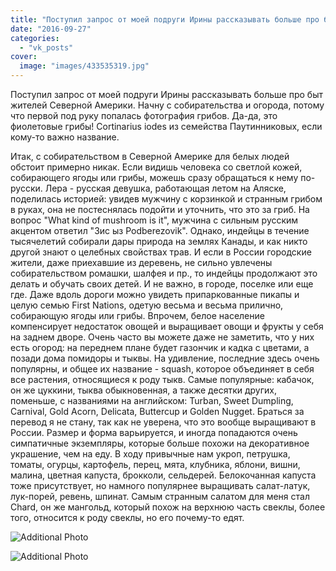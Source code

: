 ```yaml
---
title: "Поступил запрос от моей подруги Ирины рассказывать больше про быт жителей Северной Америки. Начну с..."
date: "2016-09-27"
categories: 
  - "vk_posts"
cover:
  image: "images/433535319.jpg"
---
```


Поступил запрос от моей подруги Ирины рассказывать больше про быт жителей Северной Америки. Начну с собирательства и огорода, потому что первой под руку попалась фотография грибов. Да-да, это фиолетовые грибы! Cortinarius iodes из семейства Паутинниковых, если кому-то важно название.

<!--more-->

Итак, с собирательством в Северной Америке для белых людей обстоит примерно никак. Если видишь человека со светлой кожей, собирающего ягоды или грибы, можешь сразу обращаться к нему по-русски. Лера - русская девушка, работающая летом на Аляске, поделилась историей: увидев мужчину с корзинкой и странным грибом в руках, она не постеснялась подойти и уточнить, что это за гриб. На вопрос "What kind of mushroom is it", мужчина с сильным русским акцентом ответил "Зис ыз Podberezovik". Однако, индейцы в течение тысячелетий собирали дары природа на землях Канады, и как никто другой знают о целебных свойствах трав. И если в России городские жители, даже приехавшие из деревень, не сильно увлечены собирательством ромашки, шалфея и пр., то индейцы продолжают это делать и обучать своих детей. И не важно, в городе, поселке или еще где. Даже вдоль дороги можно увидеть припаркованные пикапы и целую семью First Nations, одетую весьма и весьма прилично, собирающую ягоды или грибы. Впрочем, белое население компенсирует недостаток овощей и выращивает овощи и фрукты у себя на заднем дворе. Очень часто вы можете даже не заметить, что у них есть огород: на переднем плане будет газончик и кадка с цветами, а позади дома помидоры и тыквы. На удивление, последние здесь очень популярны, и общее их название - squash, которое объединяет в себя все растения, относящиеся к роду тыкв. Самые популярные: кабачок, он же цуккини, тыква обыкновенная, а также десятки других, поменьше, с названиями на английском: Turban, Sweet Dumpling, Carnival, Gold Acorn, Delicata, Buttercup и Golden Nugget. Браться за перевод я не стану, так как не уверена, что это вообще выращивают в России. Размер и форма варьируется, и иногда попадаются очень симпатичные экземпляры, которые больше похожи на декоративное украшение, чем на еду. В ходу привычные нам укроп, петрушка, томаты, огурцы, картофель, перец, мята, клубника, яблони, вишни, малина, цветная капуста, брокколи, сельдерей. Белокочанная капуста тоже присутствует, но намного популярнее выращивать салат-латук, лук-порей, ревень, шпинат. Самым странным салатом для меня стал Chard, он же мангольд, который похож на верхнюю часть свеклы, более того, относится к роду свеклы, но его почему-то едят.

![Additional Photo](https://vodpop.ru/wp-content/uploads/2023/07/433535320.jpg)

![Additional Photo](https://vodpop.ru/wp-content/uploads/2023/07/433535321.jpg)
